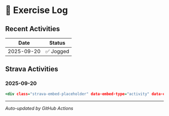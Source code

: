 # 📝 Exercise Log

## Recent Activities

| Date | Status |
|------|--------|
| 2025-09-20 | ✅ Jogged |

## Strava Activities

### 2025-09-20
```.html
<div class="strava-embed-placeholder" data-embed-type="activity" data-embed-id="15875620162" data-style="standard"></div><script src="https://strava-embeds.com/embed.js"></script>
```
---

*Auto-updated by GitHub Actions*